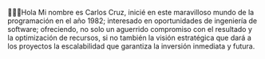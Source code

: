 🙋🏽‍♂️Hola
Mi nombre es Carlos Cruz, inicié en este maravilloso mundo de la programación en el año 1982; interesado en oportunidades de ingeniería de software; ofreciendo, 
no solo un aguerrido compromiso con el resultado y la optimización de recursos, si no también la visión estratégica que dará a los proyectos la escalabilidad que garantiza la inversión inmediata y futura.


